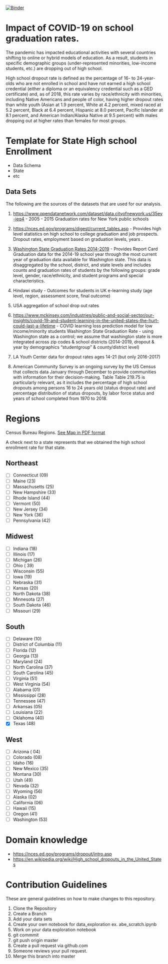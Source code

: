 [![Binder](http://mybinder.org/badge_logo.svg)](https://mybinder.org/v2/gh/apaniagua6/binder-environment/master?urlpath=git-pull%3Frepo%3Dhttps%253A%252F%252Fgithub.com%252Fapaniagua6%252FCovid-impact-graduation%26urlpath%3Dlab%252Ftree%252FCovid-impact-graduation%252F%26branch%3Dmain)


# Impact of COVID-19 on school graduation rates.


The pandemic has impacted educational activities with several countries shifting to online or hybrid models of education. As a result, students in specific demographic groups (under-represented minorities, low-income students, etc.) are dropping out of high school. 

High school dropout rate is defined as the percentage of 16- to 24-year-olds who are not enrolled in school and have not earned a high school credential (either a diploma or an equivalency credential such as a GED certificate) and, as of 2018, this rate varies by race/ethnicity with minorities, including Native Americans and people of color, having higher dropout rates than white youth (Asian at 1.9 percent, White at 4.2 percent, mixed raced at 5.2 percent, Black at 6.4 percent, Hispanic at 8.0 percent, Pacific Islander at 8.1 percent, and American Indian/Alaska Native at 9.5 percent) with males dropping out at higher rates than females for most groups.



# Template for State High school Enrollment 

- Data Schema
- State
- etc

## Data Sets

The following are the sources of the datasets that are used for our analysis. 


1. https://www.opendatanetwork.com/dataset/data.cityofnewyork.us/35ey-ieq4 - 2005 - 2015 Graduation rates for New York public schools 

2. https://nces.ed.gov/programs/digest/current_tables.asp  - Provides high level statistics on high school to college graduation and job prospects. Dropout rates, employment based on graduation levels, years .

3.  [Washington State Graduation Rates 2014-2019](https://data.wa.gov/browse?q=Report%20Card%20Graduation&sortBy=relevance) - Provides Report Card Graduation data for the 2014-19 school year through the most current year of graduation data available for Washington state. This data is disaggregated by the school, district, and state levels and includes counts and graduation rates of students by the following groups: grade level, gender, race/ethnicity, and student programs and special characteristics. 

4. Hindawi study - Outcomes  for students in UK e-learning study (age level, region, assessment score, final outcome)

5. USA aggregation of school drop out rates

6. https://www.mckinsey.com/industries/public-and-social-sector/our-insights/covid-19-and-student-learning-in-the-united-states-the-hurt-could-last-a-lifetime - COVID learning loss prediction model for low income/minority students
Washington State Graduation Rate - using Washington state as a control; we assume that washington state is more integrated across zip codes & school districts (2014-2019, dropout & year by demographics “studentgroup” & county/district level)

7. LA Youth Center data for dropout rates ages 14-21 (but only 2016-2017)

8. American Community Survey is an ongoing survey by the US Census that collects data January through December to provide communities with information for their decision-making. Table Table 219.75 is particularly relevant, as it includes the percentage of high school dropouts among persons 16 to 24 years old (status dropout rate) and percentage distribution of status dropouts, by labor force status and years of school completed from 1970 to 2018.


# Regions 
Census Bureau Regions. [See Map in PDF format](./readmefiles/census_regions.pdf) 

A check next to a state represents that we obtained the high school enrollment rate for that state. 


## Northeast
- [ ] Connecticut	(09)
- [ ] Maine 	(23)
- [ ] Massachusetts (25)
- [ ] New Hampshire 	(33)
- [ ] Rhode Island 	(44)
- [ ] Vermont 	(50)
- [ ] New Jersey	(34)
- [ ] New York	(36)
- [ ] Pennsylvania	(42)
## Midwest
- [ ] Indiana (18)
- [ ] Illinois (17)
- [ ] Michigan	(26)
- [ ] Ohio (	39)
- [ ] Wisconsin	(55)
- [ ] Iowa	 (19) 	 
- [ ] Nebraska	(31)
- [ ] Kansas 	(20) 
- [ ] North Dakota	(38)
- [ ] Minnesota	(27) 
- [ ] South Dakota	(46)
- [ ] Missouri	(29)

## South
- [ ] Delaware	(10)
- [ ] District of Columbia	(11)
- [ ] Florida 	(12)
- [ ] Georgia	(13)
- [ ] Maryland 	(24)
- [ ] North Carolina (37)
- [ ] South Carolina (45)
- [ ] Virginia (51)
- [ ] West Virginia	 (54)
- [ ] Alabama	(01)
- [ ] Mississippi	(28)
- [ ] Tennessee	(47)
- [ ] Arkansas	(05)
- [ ] Louisiana	(22)
- [ ] Oklahoma	(40)
- [x] Texas	 (48)

## West
- [ ] Arizona	 ( 04)
- [ ] Colorado	(08)
- [ ] Idaho	 (16)
- [ ] New Mexico	(35)
- [ ] Montana	(30)
- [ ] Utah	 (49)
- [ ] Nevada (32)
- [ ] Wyoming (56)
- [ ] Alaska 	(02)
- [ ] California	(06)
- [ ] Hawaii	 (15)
- [ ] Oregon	 (41)
- [ ] Washington	(53)

# Domain knowledge

- https://nces.ed.gov/programs/dropout/intro.asp
- https://en.wikipedia.org/wiki/High_school_dropouts_in_the_United_States

# Contribution Guidelines 
These are general guidelines on how to make changes to this repository. 

1. Clone the Repository 
2. Create a Branch
3. Add your data sets
4. Create your own notebook for data_exploration ex. abe_scratch.ipynb
5. Work on your data exploration notebook
6. git commmit
7. git push origin master
8. Create a pull request via github.com
9. Someone reviews your pull request. 
10. Merge this branch into master
